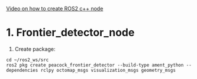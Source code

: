 

[Video on how to create ROS2 c++ node](https://www.youtube.com/watch?v=cjckvOHo8B4&ab_channel=MuhammadLuqman) 

# 1. Frontier_detector_node

1. Create package:
```Shell
cd ~/ros2_ws/src
ros2 pkg create peacock_frontier_detector --build-type ament_python --dependencies rclpy octomap_msgs visualization_msgs geometry_msgs
```